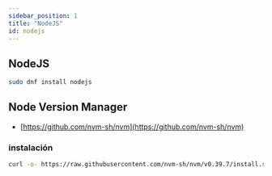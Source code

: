 ```yaml
---
sidebar_position: 1
title: "NodeJS"
id: nodejs
---
```


## NodeJS

```bash
sudo dnf install nodejs
```

## Node Version Manager

- [https://github.com/nvm-sh/nvm](https://github.com/nvm-sh/nvm)

### instalación

```bash
curl -o- https://raw.githubusercontent.com/nvm-sh/nvm/v0.39.7/install.sh | bash
```

